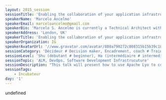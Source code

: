 ```yaml
---
layout: 2015_session
sessionTitle: 'Enabling the collaboration of your application infrastructure with Apache Lyo'
speakerName: 'Marcelo Ancelmo'
speakerEmail: marceloancelmo@gmail.com
speakerBio: 'Marcelo S. Ancelmo is currently a Technical Architect with IG, delivering tangible solutions with a specific focus on software architecture, middleware platforms, performance management and DevOps. In more than twelve years of practical IT field experience, I assisted, supported, mentored, and enabled teams with their IT application infrastructure, architecture, development, implementation, and operations challenges.'
speakerAddress: 'London, UK'
speakerTitle: 'Enabling the collaboration of your application infrastructure with Apache Lyo'
speakerOrganization: IG
speakerAvatarUrl: '//www.gravatar.com/avatar/888a790272c808315b15b39c1857bfd7?size=200&default=mm'
sessionCategory: 'Décideur # Decision maker, Encadrement, coach # Trainer, mentor, coach, Architecte # Architect, Développeur # Developer, Autre # Other'
sessionLevel: 'Shu (débutant # beginner), Ha (intermédiaire # intermediate), Ri (avancé # advanced)'
sessionTopic: 'ALM, DevOps, Software Development Infrastrucuture'
sessionDescription: "This talk will present how to use Apache Lyo to connect via OSLC all your application development infrastructure to enable a better collaboration and communication through all the application lifecycle management (ALM), including the continuous delivery, testing and monitoring of an application, creating an DevOps environment to enable a culture change path.\nWill be presented a solution architecture where Apache Lyo was used to integrate applications, both developed internally and acquired, that are used on a leader company on financial services at different phases of the software development and delivery, showing the best practices, pitfalls and lessons learned."
sessionTags:
    - Incubateur
day: '1'
---
```


undefined
